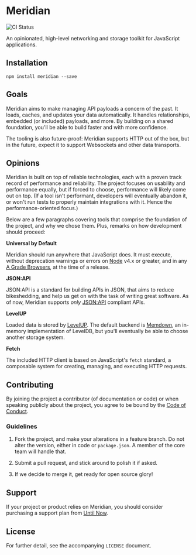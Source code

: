 # Meridian

![CI Status](https://api.travis-ci.org/UntilNow/meridian.svg?branch=master)

An opinionated, high-level networking and storage toolkit for JavaScript applications.

## Installation

```
npm install meridian --save
```

## Goals

Meridian aims to make managing API payloads a concern of the past. It loads,
caches, and updates your data automatically. It handles relationships, embedded
(or included) payloads, and more. By building on a shared foundation, you'll be
able to build faster and with more confidence.

The tooling is also future-proof: Meridian supports HTTP out of the box, but in
the future, expect it to support Websockets and other data transports.

## Opinions

Meridian is built on top of reliable technologies, each with a proven track
record of performance and reliability. The project focuses on usability and
performance equally, but if forced to choose, performance will likely come out
on top. (If a tool isn't performant, developers will eventually abandon it, or
won't run tests to properly maintain integrations with it. Hence
the performance-oriented focus.)

Below are a few paragraphs covering tools that comprise the foundation of the
project, and why we chose them. Plus, remarks on how development should proceed:

**Universal by Default**

Meridian should run anywhere that JavaScript does. It must execute, without
deprecation warnings or errors on [Node](http://nodejs.org) v4.x or greater, and
in any [A Grade Browsers](https://wiki.mozilla.org/Support/Browser_Support), at
the time of a release.

**JSON:API**

JSON:API is a standard for building APIs in JSON, that aims to reduce
bikeshedding, and help us get on with the task of writing great software. As of
now, Meridian supports *only* [JSON:API](http://jsonapi.org) compliant APIs.

**LevelUP**

Loaded data is stored by [LevelUP](https://github.com/Level/levelup). The default backend is
[Memdown](https://github.com/Level/memdown), an in-memory implementation of
LevelDB, but you'll eventually be able to choose another storage system.

**Fetch**

The included HTTP client is based on JavaScript's `fetch` standard, a composable
system for creating, managing, and executing HTTP requests.

## Contributing

By joining the project a contributor (of documentation or code) or when speaking
publicly about the project, you agree to be bound by the
[Code of Conduct](CODE_OF_CONDUCT.md).

### Guidelines

1. Fork the project, and make your alterations in a feature branch. Do not alter
   the version, either in code or `package.json`. A member of the core team will
   handle that.

2. Submit a pull request, and stick around to polish it if asked.

4. If we decide to merge it, get ready for open source glory!

## Support

If your project or product relies on Meridian, you should consider purchasing a
support plan from [Until Now](http://untilnow.co).

## License

For further detail, see the accompanying `LICENSE` document.
